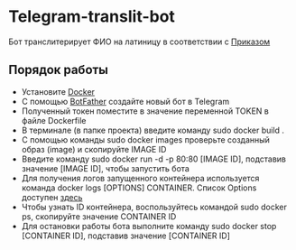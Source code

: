 # Telegram-translit-bot
Бот транслитерирует ФИО на латиницу в соответствии с [Приказом](https://www.consultant.ru/document/cons_doc_LAW_360580/9eb761ae644ec1e283b3a50ef232330b924577cb/)

## Порядок работы
* Установитe [Docker](https://docs.docker.com/engine/install/)
* С помощью [BotFather](https://t.me/BotFather) создайте новый бот в Telegram
* Полученный токен поместите в значение переменной TOKEN в файле Dockerfile
* В терминале (в папке проекта) введите команду sudo docker build .
* С помощью команды sudo docker images проверьте созданный образ (image) и скопируйте IMAGE ID
* Введите команду sudo docker run -d -p 80:80 [IMAGE ID], подставив значение [IMAGE ID], чтобы запустить бота
* Для получения логов запущенного контейнера используется команда docker logs [OPTIONS] CONTAINER. Список Options доступен [здесь](https://docs.docker.com/engine/reference/commandline/logs/)
* Чтобы узнать ID контейнера, воспользуйтесь командой sudo docker ps, скопируйте значение CONTAINER ID
* Для остановки работы бота выполните команду sudo docker stop [CONTAINER ID], подставив значение [CONTAINER ID]
